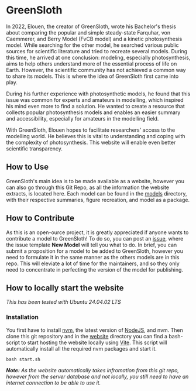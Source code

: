 # GreenSloth

In 2022, Elouen, the creator of GreenSloth, wrote his Bachelor's thesis about comparing the popular and simple steady-state Farquhar, von Caemmerer, and Berry Model (FvCB model) and a kinetic photosynthesis model. While searching for the other model, he searched various public sources for scientific literature and tried to recreate several models. During this time, he arrived at one conclusion: modeling, especially photosynthesis, aims to help others understand more of the essential process of life on Earth. However, the scientific community has not achieved a common way to share its models. This is where the idea of GreenSloth first came into play.

During his further experience with photosynthetic models, he found that this issue was common for experts and amateurs in modelling, which inspired his mind even more to find a solution. He wanted to create a resource that collects popular photosynthesis models and enables an easier summary and accessibility, especially for amateurs in the modelling field. 

With GreenSloth, Elouen hopes to facilitate researchers' access to the modelling world. He believes this is vital to understanding and coping with the complexity of photosynthesis. This website will enable even better scientific transparency.

## How to Use

GreenSloth's main idea is to be made available as a website, however you can also go through this Git Repo, as all the information the website extracts, is located here. Each model can be found in the [models](./models/) directory, with their respective summaries, figure recreation, and model as a package.

## How to Contribute

As this is an open-ource project, it is greatly appreciated if anyone wants to contribute a model to GreenSloth! To do so, you can post an [issue](https://github.com/ElouenCorvest/GreenSloth/issues), where the issue template **New Model** will tell you what to do. In brief, you can submit a proposition for a model to be added to GreenSloth, however you need to formulate it in the same manner as the others models are in this repo. This will eleviate a lot of time for the maintainers, and so they only need to concentrate in perfecting the version of the model for publishing.

## How to locally start the website

*This has been tested with Ubuntu 24.04.02 LTS*

### Installation

You first have to install [nvm](https://github.com/nvm-sh/nvm), the latest version of [NodeJS](https://nodejs.org/en/download), and nvm. Then clone this git repository and in the [website](./website/) directory you can find a bash-script to start hosting the website locally using [Vite](https://vite.dev/). This script will automatically install all the required nvm packages and start it.

```console
bash start.sh
```

***Note:** As the website automatically takes infromation from this git repo, however from the server database and not locally, you still need to have an internet connection to be able to use it.*